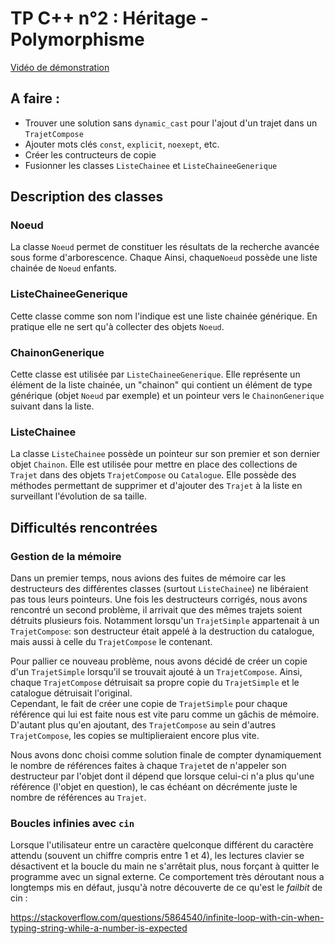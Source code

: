 # TP C++ n°2 : Héritage - Polymorphisme

[Vidéo de démonstration](https://youtu.be/YRaFD0v_24g)

## A faire :

- Trouver une solution sans `dynamic_cast` pour l'ajout d'un trajet dans un `TrajetCompose`
- Ajouter mots clés `const`, `explicit`, `noexept`, etc.
- Créer les contructeurs de copie
- Fusionner les classes `ListeChainee` et `ListeChaineeGenerique`

## Description des classes

### Noeud

La classe `Noeud` permet de constituer les résultats de la recherche avancée sous forme d'arborescence.
Chaque Ainsi, chaque`Noeud` possède une liste chainée de `Noeud` enfants.

### ListeChaineeGenerique

Cette classe comme son nom l'indique est une liste chainée générique. En pratique elle ne sert qu'à collecter des objets `Noeud`.

### ChainonGenerique

Cette classe est utilisée par `ListeChaineeGenerique`. Elle représente un élément de la liste chainée, un "chainon" qui contient un élément de type générique (objet `Noeud` par exemple) et un pointeur vers le `ChainonGenerique` suivant dans la liste.

### ListeChainee

La classe `ListeChainee` possède un pointeur sur son premier et son dernier objet `Chainon`.
Elle est utilisée pour mettre en place des collections de `Trajet` dans des objets `TrajetCompose` ou `Catalogue`.
Elle possède des méthodes permettant de supprimer et d'ajouter des `Trajet` à la liste en surveillant l'évolution de sa taille.

## Difficultés rencontrées

### Gestion de la mémoire

Dans un premier temps, nous avions des fuites de mémoire car les destructeurs des différentes classes (surtout `ListeChainee`) ne libéraient pas tous leurs pointeurs.
Une fois les destructeurs corrigés, nous avons rencontré un second problème, il arrivait que des mêmes trajets soient détruits plusieurs fois.
Notamment lorsqu'un `TrajetSimple` appartenait à un `TrajetCompose`: son destructeur était appelé à la destruction du catalogue, mais aussi à celle du `TrajetCompose` le contenant.

Pour pallier ce nouveau problème, nous avons décidé de créer un copie d'un `TrajetSimple` lorsqu'il se trouvait ajouté à un `TrajetCompose`.
Ainsi, chaque `TrajetCompose` détruisait sa propre copie du `TrajetSimple` et le catalogue détruisait l'original.\
Cependant, le fait de créer une copie de `TrajetSimple` pour chaque référence qui lui est faite nous est vite paru comme un gâchis de mémoire.
D'autant plus qu'en ajoutant, des `TrajetCompose` au sein d'autres `TrajetCompose`, les copies se multiplieraient encore plus vite.

Nous avons donc choisi comme solution finale de compter dynamiquement le nombre de références faites à chaque `Trajet`et de n'appeler son destructeur par l'objet dont il dépend que lorsque celui-ci n'a plus qu'une référence (l'objet en question), le cas échéant on décrémente juste le nombre de références au `Trajet`.

### Boucles infinies avec `cin`

Lorsque l'utilisateur entre un caractère quelconque différent du caractère attendu (souvent un chiffre compris entre 1 et 4), les lectures clavier se désactivent et la boucle du main ne s'arrêtait plus, nous forçant à quitter le programme avec un signal externe.
Ce comportement très déroutant nous a longtemps mis en défaut, jusqu'à notre découverte de ce qu'est le *failbit* de cin :

https://stackoverflow.com/questions/5864540/infinite-loop-with-cin-when-typing-string-while-a-number-is-expected 